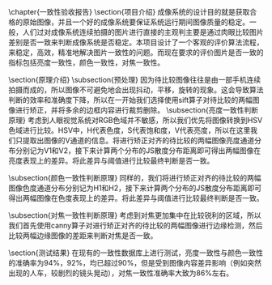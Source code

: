 \chapter{一致性验收报告}
\section{项目介绍}
成像系统的设计目的就是获取合格的原始图像，并且一个好的成像系统要保证系统运行期间图像质量的稳定。一般，人们过对成像系统连续拍摄的图片进行直接的主观判主要是通过肉眼比较图片差别是否一致来判断成像系统是否稳定。本项目设计了一个客观的评价算法流程，来稳定，高效，精准地解决图片一致性的问题。而现在要求的评价图片是否一致的指标包括亮度一致性，颜色一致性，对焦一致性。


\section{原理介绍}
\subsection{预处理}
因为待比较图像往往是由一部手机连续拍摄而成的，所以图像不可避免地会出现抖动，平移，旋转的现象。这会导致算法判断的效率和准确度下降，所以在一开始我们选择使用sift算子对待比较的两幅图像进行矫正，并将多余的边框内容进行裁剪删除。
\subsection{亮度一致性判断原理}
考虑到人眼视觉系统对RGB色域并不敏感，所以我们优先将图像转换到HSV色域进行比较。HSV中，H代表色度，S代表饱和度，V代表亮度，所以在这里我们只提取出图像的V通道的信息。将进行矫正对齐的待比较的两幅图像亮度通道分布分别记为V1和V2，接下来计算两个分布的JS散度分布距离即可得出两幅图像在亮度表现上的差异。将此差异与阈值进行比较最终判断是否一致。

\subsection{颜色一致性判断原理}
同样的，我们将进行矫正对齐的待比较的两幅图像色度通道分布分别记为H1和H2，接下来计算两个分布的JS散度分布距离即可得出两幅图像在色度表现上的差异。将此差异与阈值进行比较最终判断是否一致。

\subsection{对焦一致性判断原理}
考虑到对焦更加集中在比较锐利的区域，所以我们首先使用canny算子对进行矫正对齐的待比较的两幅图像进行边缘检测，然后比较两幅边缘图像的差距来判断对焦是否一致。

\section{测试结果}
在现有的一致性数据库上进行测试，亮度一致性与颜色一致性的准确率为94\%，92\%，均已超过90\%，但是受到图像内容差异影响（例如突然出现的人车，较剧烈的镜头晃动），对焦一致性准确率大致为86\%左右。
